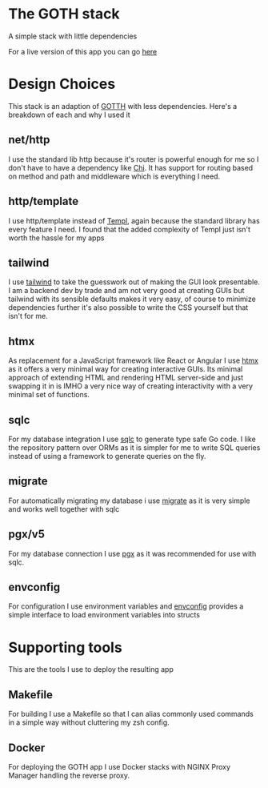 # The GOTH stack
A simple stack with little dependencies

For a live version of this app you can go [here](https://goth-stats.click)
# Design Choices
This stack is an adaption of [GOTTH](https://github.com/TomDoesTech/GOTTH) with less dependencies. Here's a breakdown of each and why I used it
## net/http
I use the standard lib http because it's router is powerful enough for me so I don't have to have a dependency like [Chi](https://github.com/go-chi/chi). It has support for routing based on method and path and middleware which is everything I need.
## http/template
I use http/template instead of [Templ](https://github.com/a-h/templ), again because the standard library has every feature I need. I found that the added complexity of Templ just isn't worth the hassle for my apps
## tailwind
I use [tailwind](https://github.com/tailwindlabs/tailwindcss) to take the guesswork out of making the GUI look presentable. I am a backend dev by trade and am not very good at creating GUIs but tailwind with its sensible defaults makes it very easy, of course to minimize dependencies further it's also possible to write the CSS yourself but that isn't for me.
## htmx
As replacement for a JavaScript framework like React or Angular I use [htmx](https://github.com/bigskysoftware/htmx) as it offers a very minimal way for creating interactive GUIs. Its minimal approach of extending HTML and rendering HTML server-side and just swapping it in is IMHO a very nice way of creating interactivity with a very minimal set of functions.
## sqlc
For my database integration I use [sqlc](https://github.com/sqlc-dev/sqlc) to generate type safe Go code. I like the repository pattern over ORMs as it is simpler for me to write SQL queries instead of using a framework to generate queries on the fly.
## migrate
For automatically migrating my database i use [migrate](https://github.com/golang-migrate/migrate) as it is very simple and works well together with sqlc
## pgx/v5
For my database connection I use [pgx](https://github.com/jackc/pgx) as it was recommended for use with sqlc.
## envconfig
For configuration I use environment variables and [envconfig](https://github.com/kelseyhightower/envconfig) provides a simple interface to load environment variables into structs
# Supporting tools
This are the tools I use to deploy the resulting app
## Makefile
For building I use a Makefile so that I can alias commonly used commands in a simple way without cluttering my zsh config.
## Docker
For deploying the GOTH app I use Docker stacks with NGINX Proxy Manager handling the reverse proxy.